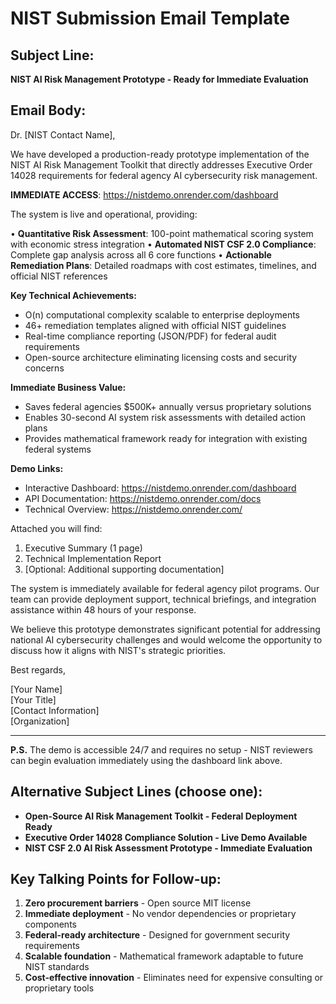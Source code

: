 # NIST Submission Email Template

## Subject Line:
**NIST AI Risk Management Prototype - Ready for Immediate Evaluation**

## Email Body:

Dr. [NIST Contact Name],

We have developed a production-ready prototype implementation of the NIST AI Risk Management Toolkit that directly addresses Executive Order 14028 requirements for federal agency AI cybersecurity risk management.

**IMMEDIATE ACCESS**: https://nistdemo.onrender.com/dashboard

The system is live and operational, providing:

• **Quantitative Risk Assessment**: 100-point mathematical scoring system with economic stress integration
• **Automated NIST CSF 2.0 Compliance**: Complete gap analysis across all 6 core functions 
• **Actionable Remediation Plans**: Detailed roadmaps with cost estimates, timelines, and official NIST references

**Key Technical Achievements:**
- O(n) computational complexity scalable to enterprise deployments
- 46+ remediation templates aligned with official NIST guidelines
- Real-time compliance reporting (JSON/PDF) for federal audit requirements
- Open-source architecture eliminating licensing costs and security concerns

**Immediate Business Value:**
- Saves federal agencies $500K+ annually versus proprietary solutions
- Enables 30-second AI system risk assessments with detailed action plans
- Provides mathematical framework ready for integration with existing federal systems

**Demo Links:**
- Interactive Dashboard: https://nistdemo.onrender.com/dashboard
- API Documentation: https://nistdemo.onrender.com/docs
- Technical Overview: https://nistdemo.onrender.com/

Attached you will find:
1. Executive Summary (1 page)
2. Technical Implementation Report
3. [Optional: Additional supporting documentation]

The system is immediately available for federal agency pilot programs. Our team can provide deployment support, technical briefings, and integration assistance within 48 hours of your response.

We believe this prototype demonstrates significant potential for addressing national AI cybersecurity challenges and would welcome the opportunity to discuss how it aligns with NIST's strategic priorities.

Best regards,

[Your Name]  
[Your Title]  
[Contact Information]  
[Organization]

---

**P.S.** The demo is accessible 24/7 and requires no setup - NIST reviewers can begin evaluation immediately using the dashboard link above.

## Alternative Subject Lines (choose one):
- **Open-Source AI Risk Management Toolkit - Federal Deployment Ready**
- **Executive Order 14028 Compliance Solution - Live Demo Available**
- **NIST CSF 2.0 AI Risk Assessment Prototype - Immediate Evaluation**

## Key Talking Points for Follow-up:
1. **Zero procurement barriers** - Open source MIT license
2. **Immediate deployment** - No vendor dependencies or proprietary components  
3. **Federal-ready architecture** - Designed for government security requirements
4. **Scalable foundation** - Mathematical framework adaptable to future NIST standards
5. **Cost-effective innovation** - Eliminates need for expensive consulting or proprietary tools